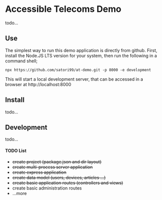 # Accessible Telecoms Demo

todo...

## Use

The simplest way to run this demo application is directly from github. First,
install the Node.JS LTS version for your system, then run the following in a
command shell;
```
npx https://github.com/satori99/at-demo.git -p 8000 -e development
```

This will start a local development server, that can be accessed in a browser
at http://localhost:8000

## Install

todo...

## Development

todo...

#### TODO List

  - ~~create project (package.json and dir layout)~~
  - ~~create multi-process server application~~
  - ~~create express application~~
  - ~~create data model (users, devices, articles ...)~~
  - ~~create basic application routes (controllers and views)~~
  - create basic administration routes
  - ...more
